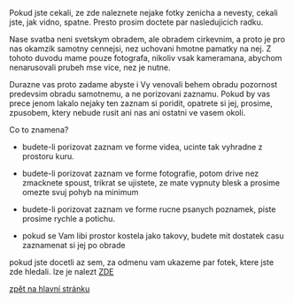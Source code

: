 Pokud jste cekali, ze zde naleznete nejake fotky zenicha a nevesty,
cekali jste, jak vidno, spatne. Presto prosim doctete par nasledujicich radku.

Nase svatba neni svetskym obradem, ale obradem cirkevnim, a proto
je pro nas okamzik samotny cennejsi, nez uchovani hmotne pamatky na nej.
Z tohoto duvodu mame pouze fotografa, nikoliv vsak kameramana, abychom nenarusovali
prubeh mse vice, nez je nutne.

Durazne vas proto zadame abyste i Vy venovali behem obradu pozornost
predevsim obradu samotnemu, a ne porizovani zaznamu. Pokud by vas prece
jenom lakalo nejaky ten zaznam si poridit, opatrete si jej, prosime, zpusobem,
ktery nebude rusit ani nas ani ostatni ve vasem okoli.

Co to znamena?


 * budete-li porizovat zaznam ve forme videa, ucinte tak vyhradne z prostoru kuru.

 * budete-li porizovat zaznam ve forme fotografie, potom drive nez zmacknete spoust,
 trikrat se ujistete, ze mate vypnuty blesk a prosime omezte svuj pohyb na minimum

 * budete-li porizovat zaznam ve forme rucne psanych poznamek, piste prosime rychle a potichu.

 * pokud se Vam libi prostor kostela jako takovy,
 budete mit dostatek casu zaznamenat si jej po obrade

pokud jste docetli az sem, za odmenu vam ukazeme par fotek, ktere jste zde hledali.
lze je nalezt [ZDE](./galery/All.md)

[zpět na hlavní stránku](../IntroPage.md)